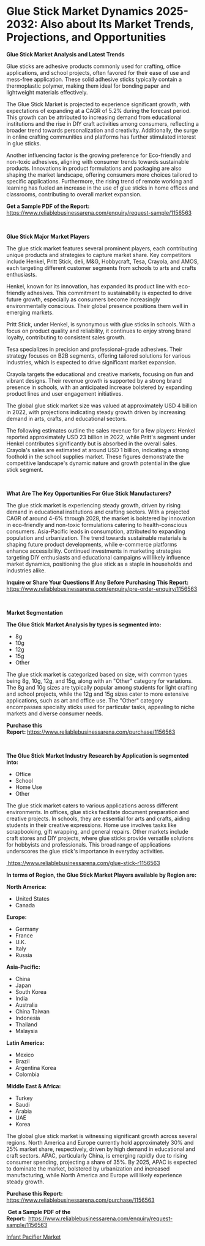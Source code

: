 <p><h1>Glue Stick Market Dynamics 2025-2032: Also about Its Market Trends, Projections, and Opportunities</h1></p><p><strong>Glue Stick Market Analysis and Latest Trends</strong></p>
<p><p>Glue sticks are adhesive products commonly used for crafting, office applications, and school projects, often favored for their ease of use and mess-free application. These solid adhesive sticks typically contain a thermoplastic polymer, making them ideal for bonding paper and lightweight materials effectively.</p><p>The Glue Stick Market is projected to experience significant growth, with expectations of expanding at a CAGR of 5.2% during the forecast period. This growth can be attributed to increasing demand from educational institutions and the rise in DIY craft activities among consumers, reflecting a broader trend towards personalization and creativity. Additionally, the surge in online crafting communities and platforms has further stimulated interest in glue sticks.</p><p>Another influencing factor is the growing preference for Eco-friendly and non-toxic adhesives, aligning with consumer trends towards sustainable products. Innovations in product formulations and packaging are also shaping the market landscape, offering consumers more choices tailored to specific applications. Furthermore, the rising trend of remote working and learning has fueled an increase in the use of glue sticks in home offices and classrooms, contributing to overall market expansion.</p></p>
<p><strong>Get a Sample PDF of the Report:&nbsp;</strong> <a href="https://www.reliablebusinessarena.com/enquiry/request-sample/1156563?utm_campaign=2146&utm_medium=2&utm_source=Github&utm_content=ia&utm_term=05042025&utm_id=glue-stick">https://www.reliablebusinessarena.com/enquiry/request-sample/1156563</a></p>
<p>&nbsp;</p>
<p><strong>Glue Stick Major Market Players</strong></p>
<p><p>The glue stick market features several prominent players, each contributing unique products and strategies to capture market share. Key competitors include Henkel, Pritt Stick, deli, M&G, Hobbycraft, Tesa, Crayola, and AMOS, each targeting different customer segments from schools to arts and crafts enthusiasts.</p><p>Henkel, known for its innovation, has expanded its product line with eco-friendly adhesives. This commitment to sustainability is expected to drive future growth, especially as consumers become increasingly environmentally conscious. Their global presence positions them well in emerging markets.</p><p>Pritt Stick, under Henkel, is synonymous with glue sticks in schools. With a focus on product quality and reliability, it continues to enjoy strong brand loyalty, contributing to consistent sales growth.</p><p>Tesa specializes in precision and professional-grade adhesives. Their strategy focuses on B2B segments, offering tailored solutions for various industries, which is expected to drive significant market expansion.</p><p>Crayola targets the educational and creative markets, focusing on fun and vibrant designs. Their revenue growth is supported by a strong brand presence in schools, with an anticipated increase bolstered by expanding product lines and user engagement initiatives.</p><p>The global glue stick market size was valued at approximately USD 4 billion in 2022, with projections indicating steady growth driven by increasing demand in arts, crafts, and educational sectors. </p><p>The following estimates outline the sales revenue for a few players: Henkel reported approximately USD 23 billion in 2022, while Pritt's segment under Henkel contributes significantly but is absorbed in the overall sales. Crayola's sales are estimated at around USD 1 billion, indicating a strong foothold in the school supplies market. These figures demonstrate the competitive landscape's dynamic nature and growth potential in the glue stick segment.</p></p>
<p>&nbsp;</p>
<p><strong>What Are The Key Opportunities For Glue Stick Manufacturers?</strong></p>
<p><p>The glue stick market is experiencing steady growth, driven by rising demand in educational institutions and crafting sectors. With a projected CAGR of around 4-6% through 2028, the market is bolstered by innovation in eco-friendly and non-toxic formulations catering to health-conscious consumers. Asia-Pacific leads in consumption, attributed to expanding population and urbanization. The trend towards sustainable materials is shaping future product developments, while e-commerce platforms enhance accessibility. Continued investments in marketing strategies targeting DIY enthusiasts and educational campaigns will likely influence market dynamics, positioning the glue stick as a staple in households and industries alike.</p></p>
<p><strong>Inquire or Share Your Questions If Any Before Purchasing This Report:</strong> <a href="https://www.reliablebusinessarena.com/enquiry/pre-order-enquiry/1156563?utm_campaign=2146&utm_medium=2&utm_source=Github&utm_content=ia&utm_term=05042025&utm_id=glue-stick">https://www.reliablebusinessarena.com/enquiry/pre-order-enquiry/1156563</a></p>
<p>&nbsp;</p>
<p><strong>Market Segmentation</strong></p>
<p><strong>The Glue Stick Market Analysis by types is segmented into:</strong></p>
<p><ul><li>8g</li><li>10g</li><li>12g</li><li>15g</li><li>Other</li></ul></p>
<p><p>The glue stick market is categorized based on size, with common types being 8g, 10g, 12g, and 15g, along with an "Other" category for variations. The 8g and 10g sizes are typically popular among students for light crafting and school projects, while the 12g and 15g sizes cater to more extensive applications, such as art and office use. The "Other" category encompasses specialty sticks used for particular tasks, appealing to niche markets and diverse consumer needs.</p></p>
<p><strong>Purchase this Report:&nbsp;</strong><a href="https://www.reliablebusinessarena.com/purchase/1156563?utm_campaign=2146&utm_medium=2&utm_source=Github&utm_content=ia&utm_term=05042025&utm_id=glue-stick">https://www.reliablebusinessarena.com/purchase/1156563</a></p>
<p>&nbsp;</p>
<p><strong>The Glue Stick Market Industry Research by Application is segmented into:</strong></p>
<p><ul><li>Office</li><li>School</li><li>Home Use</li><li>Other</li></ul></p>
<p><p>The glue stick market caters to various applications across different environments. In offices, glue sticks facilitate document preparation and creative projects. In schools, they are essential for arts and crafts, aiding students in their creative expressions. Home use involves tasks like scrapbooking, gift wrapping, and general repairs. Other markets include craft stores and DIY projects, where glue sticks provide versatile solutions for hobbyists and professionals. This broad range of applications underscores the glue stick's importance in everyday activities.</p></p>
<p><a href="https://www.reliablebusinessarena.com/glue-stick-r1156563?utm_campaign=2146&utm_medium=2&utm_source=Github&utm_content=ia&utm_term=05042025&utm_id=glue-stick">&nbsp;https://www.reliablebusinessarena.com/glue-stick-r1156563</a></p>
<p><strong>In terms of Region, the Glue Stick Market Players available by Region are:</strong></p>
<p>
    <p> <strong> North America: </strong>
        <ul>
            <li>United States</li>
            <li>Canada</li>
        </ul>
        </p> 
    <p> <strong> Europe: </strong>
        <ul>
            <li>Germany</li>
            <li>France</li>
            <li>U.K.</li>
            <li>Italy</li>
            <li>Russia</li>
        </ul>
        </p> 
    <p> <strong> Asia-Pacific: </strong>
        <ul>
            <li>China</li>
            <li>Japan</li>
            <li>South Korea</li>
            <li>India</li>
            <li>Australia</li>
            <li>China Taiwan</li>
            <li>Indonesia</li>
            <li>Thailand</li>
            <li>Malaysia</li>
        </ul>
        </p> 
    <p> <strong> Latin America: </strong>
        <ul>
            <li>Mexico</li>
            <li>Brazil</li>
            <li>Argentina Korea</li>
            <li>Colombia</li>
        </ul>
        </p> 
    <p> <strong> Middle East & Africa: </strong>
        <ul>
            <li>Turkey</li>
            <li>Saudi</li>
            <li>Arabia</li>
            <li>UAE</li>
            <li>Korea</li>
        </ul>
    </p>
    </p>
<p><p>The global glue stick market is witnessing significant growth across several regions. North America and Europe currently hold approximately 30% and 25% market share, respectively, driven by high demand in educational and craft sectors. APAC, particularly China, is emerging rapidly due to rising consumer spending, projecting a share of 35%. By 2025, APAC is expected to dominate the market, bolstered by urbanization and increased manufacturing, while North America and Europe will likely experience steady growth.</p></p>
<p><strong>Purchase this Report: </strong><a href="https://www.reliablebusinessarena.com/purchase/1156563?utm_campaign=2146&utm_medium=2&utm_source=Github&utm_content=ia&utm_term=05042025&utm_id=glue-stick">https://www.reliablebusinessarena.com/purchase/1156563</a></p>
<p>&nbsp;<strong>Get a Sample PDF of the Report:&nbsp;&nbsp;</strong><a href="https://www.reliablebusinessarena.com/enquiry/request-sample/1156563?utm_campaign=2146&utm_medium=2&utm_source=Github&utm_content=ia&utm_term=05042025&utm_id=glue-stick">https://www.reliablebusinessarena.com/enquiry/request-sample/1156563</a></p>
<p><strong></strong></p>
<p><p><a href="https://github.com/wileonie19657/Market-Research-Report-List-1/blob/main/infant-pacifier-market.md?utm_campaign=2146&utm_medium=2&utm_source=Github&utm_content=ia&utm_term=05042025&utm_id=glue-stick">Infant Pacifier Market</a></p></p>